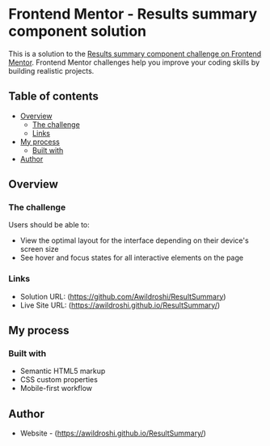 # Frontend Mentor - Results summary component solution

This is a solution to the [Results summary component challenge on Frontend Mentor](https://www.frontendmentor.io/challenges/results-summary-component-CE_K6s0maV). Frontend Mentor challenges help you improve your coding skills by building realistic projects. 

## Table of contents

- [Overview](#overview)
  - [The challenge](#the-challenge)
  - [Links](#links)
- [My process](#my-process)
  - [Built with](#built-with)
- [Author](#author)

## Overview

### The challenge

Users should be able to:

- View the optimal layout for the interface depending on their device's screen size
- See hover and focus states for all interactive elements on the page


### Links

- Solution URL: (https://github.com/Awildroshi/ResultSummary)
- Live Site URL: (https://awildroshi.github.io/ResultSummary/)

## My process

### Built with

- Semantic HTML5 markup
- CSS custom properties
- Mobile-first workflow


## Author

- Website - (https://awildroshi.github.io/ResultSummary/)


